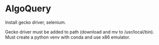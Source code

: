 # AlgoQuery

Install gecko driver, selenium.

Gecko driver must be added to path (download and mv to /usr/local/bin).
Must create a python venv with conda and use x86 emulator.
